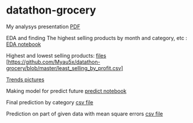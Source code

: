 # datathon-grocery

My analysys presentation [PDF](https://github.com/Myau5x/datathon-grocery/blob/master/Grocery_sales_By_Category.pdf)

EDA and finding The highest selling products by month and category, etc : [EDA notebook](https://github.com/Myau5x/datathon-grocery/blob/master/EDA.ipynb)

Highest and lowest selling products: [files](https://github.com/Myau5x/datathon-grocery/blob/master/most_selling_by_profit.csv)
[https://github.com/Myau5x/datathon-grocery/blob/master/least_selling_by_profit.csv]

[Trends pictures](https://github.com/Myau5x/datathon-grocery/blob/master/category_trends.png)

Making model for predict future [predict notebook](https://github.com/Myau5x/datathon-grocery/blob/master/predict.ipynb)

Final prediction by category [csv file](https://github.com/Myau5x/datathon-grocery/blob/master/total_profit_2019_10_20-2020_01_12.csv)

Prediction on part of given data with mean square errors [csv file](https://github.com/Myau5x/datathon-grocery/blob/master/last_10week_predicted_prof.csv)

